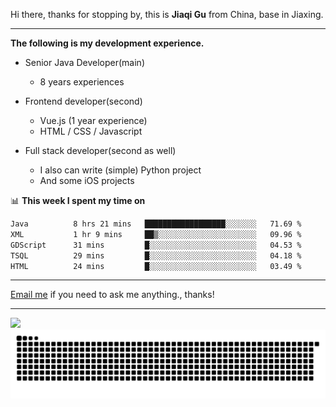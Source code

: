 Hi there, thanks for stopping by, this is **Jiaqi Gu** from China, base in Jiaxing.

---

**The following is my development experience.**

- Senior Java Developer(main)
  - 8 years experiences

- Frontend developer(second)
  - Vue.js (1 year experience)
  - HTML / CSS / Javascript
  
- Full stack developer(second as well)
  - I also can write (simple) Python project
  - And some iOS projects

📊 **This week I spent my time on**
<!--START_SECTION:waka-->

```txt
Java          8 hrs 21 mins   ██████████████████░░░░░░░   71.69 %
XML           1 hr 9 mins     ██▒░░░░░░░░░░░░░░░░░░░░░░   09.96 %
GDScript      31 mins         █░░░░░░░░░░░░░░░░░░░░░░░░   04.53 %
TSQL          29 mins         █░░░░░░░░░░░░░░░░░░░░░░░░   04.18 %
HTML          24 mins         █░░░░░░░░░░░░░░░░░░░░░░░░   03.49 %
```

<!--END_SECTION:waka-->

---

[Email me](mailto:htk2klwgr@mozmail.com?subject=Hiring_from_GitHub) if you need to ask me anything., thanks!

---

![]( https://visitor-badge.glitch.me/badge?page_id=githubgujiaqi)
![]( https://github.com/droid-Q/droid-Q/raw/output/github-contribution-grid-snake.svg#gh-dark-mode-only)
